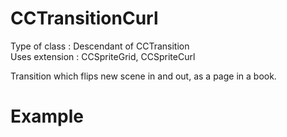 CCTransitionCurl
================

Type of class  : Descendant of CCTransition  
Uses extension : CCSpriteGrid, CCSpriteCurl

Transition which flips new scene in and out, as a page in a book.

Example
=======

